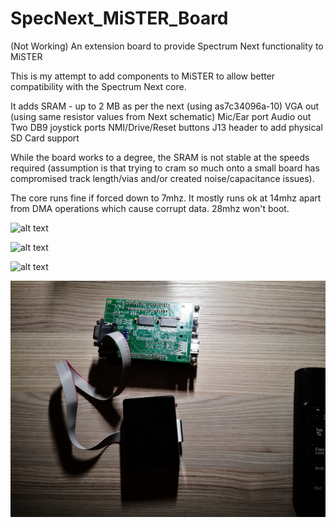 # SpecNext_MiSTER_Board
(Not Working) An extension board to provide Spectrum Next functionality to MiSTER

This is my attempt to add components to MiSTER to allow better compatibility with the Spectrum Next core.

It adds
SRAM - up to 2 MB as per the next (using as7c34096a-10)
VGA out (using same resistor values from Next schematic)
Mic/Ear port
Audio out
Two DB9 joystick ports
NMI/Drive/Reset buttons
J13 header to add physical SD Card support

While the board works to a degree, the SRAM is not stable at the speeds required (assumption is that trying to cram so much onto a small board has compromised track length/vias and/or created noise/capacitance issues).

The core runs fine if forced down to 7mhz.  It mostly runs ok at 14mhz apart from DMA operations which cause corrupt data.  28mhz won't boot.

![alt text](https://github.com/dave18/SpecNext_MiSTER_Board/blob/main/IMG_20210321_114441.jpg)

![alt text](https://github.com/dave18/SpecNext_MiSTER_Board/blob/main/IMG_20210321_114337.jpg)

![alt text](https://github.com/dave18/SpecNext_MiSTER_Board/blob/main/IMG_20210321_114353.jpg)

![alt text](https://github.com/dave18/SpecNext_MiSTER_Board/blob/main/IMG_20210320_195406.jpg)

